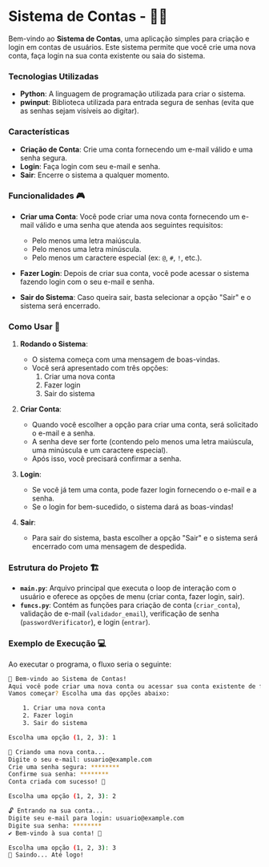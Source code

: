 # Sistema de Contas - 📧🔑

Bem-vindo ao **Sistema de Contas**, uma aplicação simples para criação e login em contas de usuários. Este sistema permite que você crie uma nova conta, faça login na sua conta existente ou saia do sistema. 

### Tecnologias Utilizadas
- **Python**: A linguagem de programação utilizada para criar o sistema.
- **pwinput**: Biblioteca utilizada para entrada segura de senhas (evita que as senhas sejam visíveis ao digitar).

### Características
- **Criação de Conta**: Crie uma conta fornecendo um e-mail válido e uma senha segura.
- **Login**: Faça login com seu e-mail e senha.
- **Sair**: Encerre o sistema a qualquer momento.

### Funcionalidades 🎮

- **Criar uma Conta**: Você pode criar uma nova conta fornecendo um e-mail válido e uma senha que atenda aos seguintes requisitos:
  - Pelo menos uma letra maiúscula.
  - Pelo menos uma letra minúscula.
  - Pelo menos um caractere especial (ex: `@`, `#`, `!`, etc.).
  
- **Fazer Login**: Depois de criar sua conta, você pode acessar o sistema fazendo login com o seu e-mail e senha.

- **Sair do Sistema**: Caso queira sair, basta selecionar a opção "Sair" e o sistema será encerrado.

### Como Usar 🚀

1. **Rodando o Sistema**:
   - O sistema começa com uma mensagem de boas-vindas.
   - Você será apresentado com três opções: 
     1. Criar uma nova conta
     2. Fazer login
     3. Sair do sistema
     
2. **Criar Conta**:
   - Quando você escolher a opção para criar uma conta, será solicitado o e-mail e a senha.
   - A senha deve ser forte (contendo pelo menos uma letra maiúscula, uma minúscula e um caractere especial).
   - Após isso, você precisará confirmar a senha.

3. **Login**:
   - Se você já tem uma conta, pode fazer login fornecendo o e-mail e a senha.
   - Se o login for bem-sucedido, o sistema dará as boas-vindas!

4. **Sair**:
   - Para sair do sistema, basta escolher a opção "Sair" e o sistema será encerrado com uma mensagem de despedida.

### Estrutura do Projeto 🏗️

- **`main.py`**: Arquivo principal que executa o loop de interação com o usuário e oferece as opções de menu (criar conta, fazer login, sair).
- **`funcs.py`**: Contém as funções para criação de conta (`criar_conta`), validação de e-mail (`validador_email`), verificação de senha (`passwordVerificator`), e login (`entrar`).

### Exemplo de Execução 💻

Ao executar o programa, o fluxo seria o seguinte:

```bash
🌟 Bem-vindo ao Sistema de Contas!
Aqui você pode criar uma nova conta ou acessar sua conta existente de forma fácil e segura.
Vamos começar? Escolha uma das opções abaixo:

    1. Criar uma nova conta
    2. Fazer login
    3. Sair do sistema

Escolha uma opção (1, 2, 3): 1

🔑 Criando uma nova conta...
Digite o seu e-mail: usuario@example.com
Crie uma senha segura: ********
Confirme sua senha: ********
Conta criada com sucesso! 🎉

Escolha uma opção (1, 2, 3): 2

🔓 Entrando na sua conta...
Digite seu e-mail para login: usuario@example.com
Digite sua senha: ********
✔️ Bem-vindo à sua conta! 🎉

Escolha uma opção (1, 2, 3): 3
👋 Saindo... Até logo!
